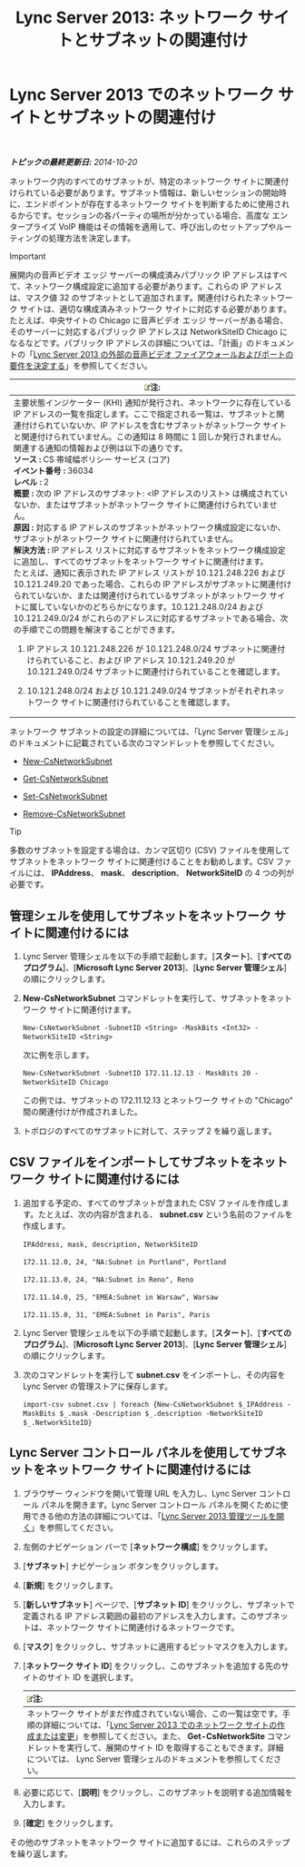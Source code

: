 ﻿---
title: 'Lync Server 2013: ネットワーク サイトとサブネットの関連付け'
TOCTitle: ネットワーク サイトとサブネットの関連付け
ms:assetid: aa69e3ac-542a-4ba1-9582-2e6bee29f633
ms:mtpsurl: https://technet.microsoft.com/ja-jp/library/Gg412804(v=OCS.15)
ms:contentKeyID: 48273214
ms.date: 05/19/2016
mtps_version: v=OCS.15
ms.translationtype: HT
---

# Lync Server 2013 でのネットワーク サイトとサブネットの関連付け

 

_**トピックの最終更新日:** 2014-10-20_

ネットワーク内のすべてのサブネットが、特定のネットワーク サイトに関連付けられている必要があります。サブネット情報は、新しいセッションの開始時に、エンドポイントが存在するネットワーク サイトを判断するために使用されるからです。セッションの各パーティの場所が分かっている場合、高度な エンタープライズ VoIP 機能はその情報を適用して、呼び出しのセットアップやルーティングの処理方法を決定します。


> [!IMPORTANT]
> 展開内の音声ビデオ エッジ サーバーの構成済みパブリック IP アドレスはすべて、ネットワーク構成設定に追加する必要があります。これらの IP アドレスは、マスク値 32 のサブネットとして追加されます。関連付けられたネットワーク サイトは、適切な構成済みネットワーク サイトに対応する必要があります。たとえば、中央サイトの Chicago に音声ビデオ エッジ サーバーがある場合、そのサーバーに対応するパブリック IP アドレスは NetworkSiteID Chicago になるなどです。パブリック IP アドレスの詳細については、「計画」のドキュメントの「<A href="lync-server-2013-determine-external-a-v-firewall-and-port-requirements.md">Lync Server 2013 の外部の音声ビデオ ファイアウォールおよびポートの要件を決定する</A>」を参照してください。



<table>
<colgroup>
<col style="width: 100%" />
</colgroup>
<thead>
<tr class="header">
<th><img src="images/Gg412781.note(OCS.15).gif" title="note" alt="note" />注:</th>
</tr>
</thead>
<tbody>
<tr class="odd">
<td>主要状態インジケーター (KHI) 通知が発行され、ネットワークに存在している IP アドレスの一覧を指定します。ここで指定される一覧は、サブネットと関連付けられていないか、IP アドレスを含むサブネットがネットワーク サイトと関連付けられていません。この通知は 8 時間に 1 回しか発行されません。関連する通知の情報および例は以下の通りです。<br />
<strong>ソース :</strong> CS 帯域幅ポリシー サービス (コア)<br />
<strong>イベント番号 :</strong> 36034<br />
<strong>レベル :</strong> 2<br />
<strong>概要 :</strong> 次の IP アドレスのサブネット: &lt;IP アドレスのリスト&gt; は構成されていないか、またはサブネットがネットワーク サイトに関連付けられていません。<br />
<strong>原因 :</strong> 対応する IP アドレスのサブネットがネットワーク構成設定にないか、サブネットがネットワーク サイトに関連付けられていません。<br />
<strong>解決方法 :</strong> IP アドレス リストに対応するサブネットをネットワーク構成設定に追加し、すべてのサブネットをネットワーク サイトに関連付けます。<br />
たとえば、通知に表示された IP アドレス リストが 10.121.248.226 および 10.121.249.20 であった場合、これらの IP アドレスがサブネットに関連付けられていないか、または関連付けられているサブネットがネットワーク サイトに属していないかのどちらかになります。10.121.248.0/24 および 10.121.249.0/24 がこれらのアドレスに対応するサブネットである場合、次の手順でこの問題を解決することができます。
<ol>
<li><p>IP アドレス 10.121.248.226 が 10.121.248.0/24 サブネットに関連付けられていること、および IP アドレス 10.121.249.20 が 10.121.249.0/24 サブネットに関連付けられていることを確認します。</p></li>
<li><p>10.121.248.0/24 および 10.121.249.0/24 サブネットがそれぞれネットワーク サイトに関連付けられていることを確認します。</p></li>
</ol></td>
</tr>
</tbody>
</table>


ネットワーク サブネットの設定の詳細については、「Lync Server 管理シェル」のドキュメントに記載されている次のコマンドレットを参照してください。

  - [New-CsNetworkSubnet](https://docs.microsoft.com/en-us/powershell/module/skype/New-CsNetworkSubnet)

  - [Get-CsNetworkSubnet](get-csnetworksubnet.md)

  - [Set-CsNetworkSubnet](set-csnetworksubnet.md)

  - [Remove-CsNetworkSubnet](remove-csnetworksubnet.md)


> [!TIP]
> 多数のサブネットを設定する場合は、カンマ区切り (CSV) ファイルを使用してサブネットをネットワーク サイトに関連付けることをお勧めします。CSV ファイルには、 <STRONG>IPAddress</STRONG>、 <STRONG>mask</STRONG>、 <STRONG>description</STRONG>、 <STRONG>NetworkSiteID</STRONG> の 4 つの列が必要です。



## 管理シェルを使用してサブネットをネットワーク サイトに関連付けるには

1.  Lync Server 管理シェルを以下の手順で起動します。\[**スタート**\]、\[**すべてのプログラム**\]、\[**Microsoft Lync Server 2013**\]、\[**Lync Server 管理シェル**\] の順にクリックします。

2.  **New-CsNetworkSubnet** コマンドレットを実行して、サブネットをネットワーク サイトに関連付けます。
    
        New-CsNetworkSubnet -SubnetID <String> -MaskBits <Int32> -NetworkSiteID <String>
    
    次に例を示します。
    
        New-CsNetworkSubnet -SubnetID 172.11.12.13 - MaskBits 20 -NetworkSiteID Chicago
    
    この例では、サブネットの 172.11.12.13 とネットワーク サイトの "Chicago" 間の関連付けが作成されました。

3.  トポロジのすべてのサブネットに対して、ステップ 2 を繰り返します。

## CSV ファイルをインポートしてサブネットをネットワーク サイトに関連付けるには

1.  追加する予定の、すべてのサブネットが含まれた CSV ファイルを作成します。たとえば、次の内容が含まれる、 **subnet.csv** という名前のファイルを作成します。
    
    `IPAddress, mask, description, NetworkSiteID`
    
    `172.11.12.0, 24, "NA:Subnet in Portland", Portland`
    
    `172.11.13.0, 24, "NA:Subnet in Reno", Reno`
    
    `172.11.14.0, 25, "EMEA:Subnet in Warsaw", Warsaw`
    
    `172.11.15.0, 31, "EMEA:Subnet in Paris", Paris`

2.  Lync Server 管理シェルを以下の手順で起動します。\[**スタート**\]、\[**すべてのプログラム**\]、\[**Microsoft Lync Server 2013**\]、\[**Lync Server 管理シェル**\] の順にクリックします。

3.  次のコマンドレットを実行して **subnet.csv** をインポートし、その内容を Lync Server の管理ストアに保存します。
    
        import-csv subnet.csv | foreach {New-CsNetworkSubnet $_IPAddress -MaskBits $_.mask -Description $_.description -NetworkSiteID $_.NetworkSiteID}

## Lync Server コントロール パネルを使用してサブネットをネットワーク サイトに関連付けるには

1.  ブラウザー ウィンドウを開いて管理 URL を入力し、Lync Server コントロール パネルを開きます。Lync Server コントロール パネルを開くために使用できる他の方法の詳細については、「[Lync Server 2013 管理ツールを開く](lync-server-2013-open-lync-server-administrative-tools.md)」を参照してください。

2.  左側のナビゲーション バーで \[**ネットワーク構成**\] をクリックします。

3.  \[**サブネット**\] ナビゲーション ボタンをクリックします。

4.  \[**新規**\] をクリックします。

5.  \[**新しいサブネット**\] ページで、\[**サブネット ID**\] をクリックし、サブネットで定義される IP アドレス範囲の最初のアドレスを入力します。このサブネットは、ネットワーク サイトに関連付けるネットワークです。

6.  \[**マスク**\] をクリックし、サブネットに適用するビットマスクを入力します。

7.  \[**ネットワーク サイト ID**\] をクリックし、このサブネットを追加する先のサイトのサイト ID を選択します。
    
    <table>
    <thead>
    <tr class="header">
    <th><img src="images/Gg412781.note(OCS.15).gif" title="note" alt="note" />注:</th>
    </tr>
    </thead>
    <tbody>
    <tr class="odd">
    <td>ネットワーク サイトがまだ作成されていない場合、この一覧は空です。手順の詳細については、「<a href="lync-server-2013-create-or-modify-a-network-site.md">Lync Server 2013 でのネットワーク サイトの作成または変更</a>」を参照してください。また、 <strong>Get-CsNetworkSite</strong> コマンドレットを実行して、展開のサイト ID を取得することもできます。詳細については、 Lync Server 管理シェルのドキュメントを参照してください。</td>
    </tr>
    </tbody>
    </table>


8.  必要に応じて、\[**説明**\] をクリックし、このサブネットを説明する追加情報を入力します。

9.  \[**確定**\] をクリックします。

その他のサブネットをネットワーク サイトに追加するには、これらのステップを繰り返します。


